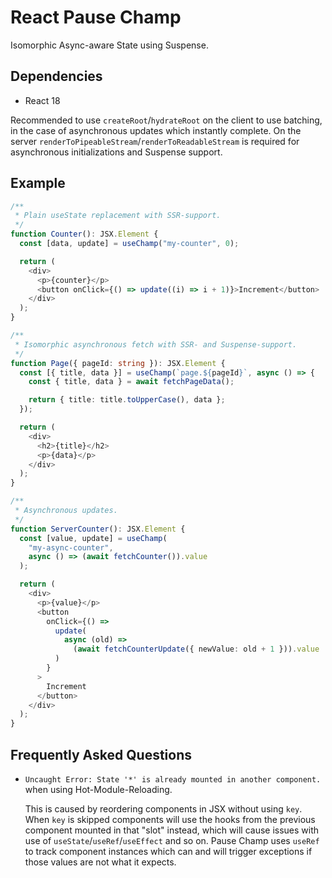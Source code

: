 # React Pause Champ

Isomorphic Async-aware State using Suspense.

## Dependencies

- React 18

Recommended to use `createRoot`/`hydrateRoot` on the client to use batching, in
the case of asynchronous updates which instantly complete. On the server
`renderToPipeableStream`/`renderToReadableStream` is required for asynchronous
initializations and Suspense support.

## Example

```typescript
/**
 * Plain useState replacement with SSR-support.
 */
function Counter(): JSX.Element {
  const [data, update] = useChamp("my-counter", 0);

  return (
    <div>
      <p>{counter}</p>
      <button onClick={() => update((i) => i + 1)}>Increment</button>
    </div>
  );
}

/**
 * Isomorphic asynchronous fetch with SSR- and Suspense-support.
 */
function Page({ pageId: string }): JSX.Element {
  const [{ title, data }] = useChamp(`page.${pageId}`, async () => {
    const { title, data } = await fetchPageData();

    return { title: title.toUpperCase(), data };
  });

  return (
    <div>
      <h2>{title}</h2>
      <p>{data}</p>
    </div>
  );
}

/**
 * Asynchronous updates.
 */
function ServerCounter(): JSX.Element {
  const [value, update] = useChamp(
    "my-async-counter",
    async () => (await fetchCounter()).value
  );

  return (
    <div>
      <p>{value}</p>
      <button
        onClick={() =>
          update(
            async (old) =>
              (await fetchCounterUpdate({ newValue: old + 1 })).value
          )
        }
      >
        Increment
      </button>
    </div>
  );
}
```

## Frequently Asked Questions

- `Uncaught Error: State '*' is already mounted in another component.` when
  using Hot-Module-Reloading.

  This is caused by reordering components in JSX without using `key`. When
  `key` is skipped components will use the hooks from the previous component
  mounted in that "slot" instead, which will cause issues with use of
  `useState`/`useRef`/`useEffect` and so on. Pause Champ uses `useRef` to track
  component instances which can and will trigger exceptions if those values
  are not what it expects.
